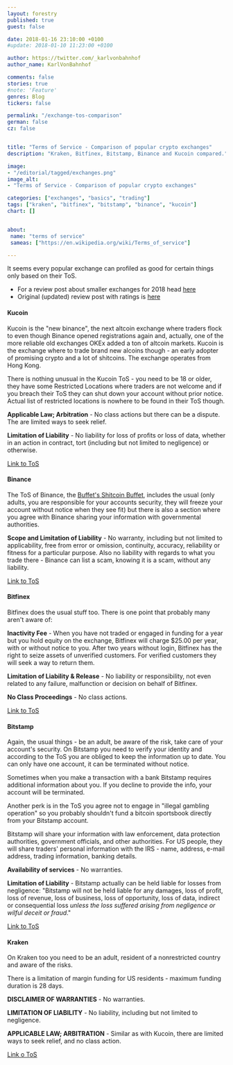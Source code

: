 ```yaml
---
layout: forestry
published: true
guest: false

date: 2018-01-16 23:10:00 +0100
#update: 2018-01-10 11:23:00 +0100

author: https://twitter.com/_karlvonbahnhof
author_name: KarlVonBahnhof

comments: false
stories: true
#note: 'Feature'
genres: Blog
tickers: false

permalink: "/exchange-tos-comparison"
german: false
cz: false


title: "Terms of Service - Comparison of popular crypto exchanges"
description: "Kraken, Bitfinex, Bitstamp, Binance and Kucoin compared."

image:
- "/editorial/tagged/exchanges.png"
image_alt:
- "Terms of Service - Comparison of popular crypto exchanges"

categories: ["exchanges", "basics", "trading"]
tags: ["kraken", "bitfinex", "bitstamp", "binance", "kucoin"]
chart: []


about:
 name: "terms of service"
 sameas: ["https://en.wikipedia.org/wiki/Terms_of_service"]

---
```


It seems every popular exchange can profiled as good for certain things only based on their ToS.

* For a review post about smaller exchanges for 2018 head [here](/exchanges-2018)
* Original (updated) review post with ratings is [here](/how-to-buy-altcoins/)

#### Kucoin

Kucoin is the "new binance", the next altcoin exchange where traders flock to even though Binance opened registrations again and, actually, one of the more reliable old exchanges OKEx added a ton of altcoin markets. Kucoin is the exchange where to trade brand new alcoins though - an early adopter of promising crypto and a lot of shitcoins. The exchange operates from Hong Kong.

There is nothing unusual in the Kucoin ToS - you need to be 18 or older, they have some Restricted Locations where traders are not welcome and if you breach their ToS they can shut down your account without prior notice. Actual list of restricted locations is nowhere to be found in their ToS though.

**Applicable Law; Arbitration** - No class actions but there can be a dispute. The are limited ways to seek relief.

**Limitation of Liability** - No liability for loss of profits or loss of data, whether in an action in contract, tort (including but not limited to negligence) or otherwise.

[Link to ToS](https://news.kucoin.com/en/terms-of-use/)

#### Binance

The ToS of Binance, the [Buffet's Shitcoin Buffet](https://i.imgur.com/02Bxkye.gifv), includes the usual (only adults, you are responsible for your accounts security, they will freeze your account without notice when they see fit) but there is also a section where you agree with Binance sharing your information with governmental authorities.

**Scope and Limitation of Liability** - No warranty, including but not limited to applicability, free from error or omission, continuity, accuracy, reliability or fitness for a particular purpose. Also no liability with regards to what you trade there - Binance can list a scam, knowing it is a scam, without any liability.

[Link to ToS](https://support.binance.com/hc/en-us/articles/115000421672-Terms-of-Use)

#### Bitfinex

Bitfinex does the usual stuff too. There is one point that probably many aren't aware of:

**Inactivity Fee** - When you have not traded or engaged in funding for a year but you hold equity on the exchange, Bitfinex will charge $25.00 per year, with or without notice to you. After two years without login, Bitfinex has the right to seize assets of unverified customers. For verified customers they will seek a way to return them.

**Limitation of Liability & Release** - No liability or responsibility, not even related to any failure, malfunction or decision on behalf of Bitfinex.

**No Class Proceedings** - No class actions.

[Link to ToS](https://www.bitfinex.com/legal/terms)

#### Bitstamp

Again, the usual things - be an adult, be aware of the risk, take care of your account's security. On Bitstamp you need to verify your identity and according to the ToS you are obliged to keep the information up to date. You can only have one account, it can be terminated without notice.

Sometimes when you make a transaction with a bank Bitstamp requires additional information about you. If you decline to provide the info, your account will be terminated.

Another perk is in the ToS you agree not to engage in "illegal gambling operation" so you probably shouldn't fund a bitcoin sportsbook directly from your Bitstamp account.

Bitstamp will share your information with law enforcement, data protection authorities, government officials, and other authorities. For US people, they will share traders' personal information with the IRS - name, address, e-mail address, trading information, banking details.

**Availability of services** - No warranties.

**Limitation of Liability** - Bitstamp actually can be held liable for losses from negligence: "Bitstamp will not be held liable for any damages, loss of profit, loss of revenue, loss of business, loss of opportunity, loss of data, indirect or consequential loss *unless the loss suffered arising from negligence or wilful deceit or fraud*."

[Link to ToS](https://www.bitstamp.net/terms-of-use/)

#### Kraken

On Kraken too you need to be an adult, resident of a nonrestricted country and aware of the risks.

There is a limitation of margin funding for US residents - maximum funding duration is 28 days.

**DISCLAIMER OF WARRANTIES** - No warranties.

**LIMITATION OF LIABILITY** - No liability, including but not limited to negligence.

**APPLICABLE LAW; ARBITRATION** - Similar as with Kucoin, there are limited ways to seek relief, and no class action.

[Link o ToS](https://www.kraken.com/en-us/legal)
